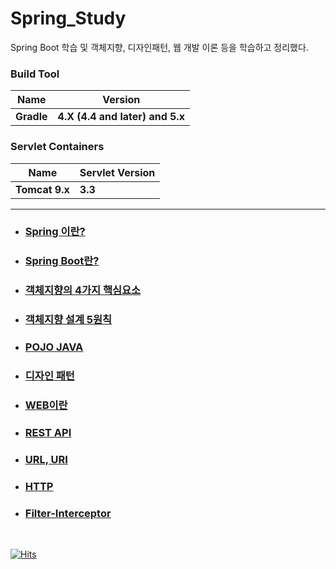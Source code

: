 # Spring_Study

Spring Boot 학습 및 객체지향, 디자인패턴, 웹 개발 이론 등을 학습하고 정리했다.    

### Build Tool  
|Name|Version|
|---|---|
|**Gradle**|**4.X (4.4 and later) and 5.x**|

### Servlet Containers  
|Name|Servlet Version|
|---|---|
|**Tomcat 9.x**|**3.3**|
---------------------------
- ### [Spring 이란?](https://github.com/moner050/Spring_Study/tree/master/%EC%A0%95%EB%A6%AC/Spring%EC%9D%B4%EB%9E%80)

- ### [Spring Boot란?](https://github.com/moner050/Spring_Study/tree/master/%EC%A0%95%EB%A6%AC/Spring%20Boot%EB%9E%80)

- ### [객체지향의 4가지 핵심요소](https://github.com/moner050/Spring_Study/tree/master/%EC%A0%95%EB%A6%AC/%EA%B0%9D%EC%B2%B4%EC%A7%80%ED%96%A5%EC%9D%98%204%EA%B0%80%EC%A7%80%20%ED%95%B5%EC%8B%AC%EC%9A%94%EC%86%8C)  

- ### [객체지향 설계 5원칙](https://github.com/moner050/Spring_Study/tree/master/%EC%A0%95%EB%A6%AC/%EA%B0%9D%EC%B2%B4%EC%A7%80%ED%96%A5%20%EC%84%A4%EA%B3%84%205%EC%9B%90%EC%B9%99%20SOLID)    

- ### [POJO JAVA](https://github.com/moner050/Spring_Study/tree/master/%EC%A0%95%EB%A6%AC/POJO%20JAVA)  

- ### [디자인 패턴](https://github.com/moner050/Spring_Study/tree/master/%EC%A0%95%EB%A6%AC/%EB%94%94%EC%9E%90%EC%9D%B8%ED%8C%A8%ED%84%B4)  

- ### [WEB이란](https://github.com/moner050/Spring_Study/tree/master/%EC%A0%95%EB%A6%AC/Web)  

- ### [REST API](https://github.com/moner050/Spring_Study/tree/master/%EC%A0%95%EB%A6%AC/REST%20API)  

- ### [URL, URI](https://github.com/moner050/Spring_Study/tree/master/%EC%A0%95%EB%A6%AC/URI%2C%20URL)  

- ### [HTTP](https://github.com/moner050/Spring_Study/tree/master/%EC%A0%95%EB%A6%AC/HTTP)  
  
- ### [Filter-Interceptor](https://github.com/moner050/Spring_Study/tree/master/%EC%A0%95%EB%A6%AC/Filter-Interceptor)
  

<br>

[![Hits](https://hits.seeyoufarm.com/api/count/incr/badge.svg?url=https%3A%2F%2Fgithub.com%2Fmoner050%2FSpring_Study&count_bg=%2379C83D&title_bg=%23555555&icon=&icon_color=%23E7E7E7&title=hits&edge_flat=false)](https://hits.seeyoufarm.com)
